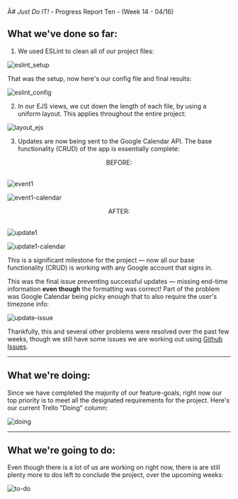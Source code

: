Â# *Just Do IT!* - Progress Report Ten - (Week 14 - 04/16)

## What we've done so far:

1) We used ESLint to clean all of our project files:

![eslint_setup](https://user-images.githubusercontent.com/21226482/79670733-c5aada80-818a-11ea-8dc0-84269e10c893.png)

That was the setup, now here's our config file and final results:

![eslint_config](https://user-images.githubusercontent.com/21226482/79670763-fc80f080-818a-11ea-9839-3013be2c77f2.png)

2) In our EJS views, we cut down the length of each file, by using a uniform layout. This applies throughout the entire project:

![layout_ejs](https://user-images.githubusercontent.com/21226482/79670899-d14ad100-818b-11ea-80a5-b8fc78b1437a.png)

3) Updates are now being sent to the Google Calendar API. The base functionality (CRUD) of the app is essentially complete:

<div align = center >BEFORE:</div><br>

![event1](https://user-images.githubusercontent.com/21226482/79671033-c8a6ca80-818c-11ea-91cb-c35f07a146c4.png)

![event1-calendar](https://user-images.githubusercontent.com/21226482/79671044-eaa04d00-818c-11ea-84fc-34539d1ef734.png)

<div align = center >AFTER:</div><br>  

![update1](https://user-images.githubusercontent.com/21226482/79671040-db210400-818c-11ea-89cb-ee743da63c8a.png)

![update1-calendar](https://user-images.githubusercontent.com/21226482/79671053-fee44a00-818c-11ea-85e2-a1a9b1600387.png)

This is a significant milestone for the project — now all our base functionality (CRUD) is working with any Google account that signs in.

This was the final issue preventing successful updates — missing end-time information **even though** the formatting was correct! Part of the problem was Google Calendar being picky enough that to also require the user's timezone info:

![update-issue](https://user-images.githubusercontent.com/21226482/79679083-610e7080-81c8-11ea-8db7-d59c21726d7c.png)

Thankfully, this and several other problems were resolved over the past few weeks, though we still have some issues we are working out using [Github Issues](https://github.com/567WebSystems/project-3-beta/issues).

___

## What we're doing:

Since we have completed the majority of our feature-goals, right now our top priority is to meet all the designated requirements for the project. Here's our current Trello "Doing" column:

![doing](https://user-images.githubusercontent.com/21226482/79679009-759e3900-81c7-11ea-846d-0e53f94db64f.png)

___

## What we're going to do:

Even though there is a lot of us are working on right now, there is are still plenty more to dos left to conclude the project, over the upcoming weeks:

![to-do](https://user-images.githubusercontent.com/21226482/79679046-f52c0800-81c7-11ea-97fb-63866a847bc8.png)
